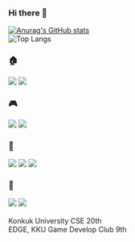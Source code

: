 ### Hi there 👋
[![Anurag's GitHub stats](https://github-readme-stats.vercel.app/api?username=i3amero&theme=cobalt)](https://github.com/anuraghazra/github-readme-stats)
<br>
![Top Langs](https://github-readme-stats.vercel.app/api/top-langs/?username=i3amero&layout=compact)
### 🏠
<a href="https://manher.tistory.com/?page=1" target="_blank"><img src="https://img.shields.io/badge/Tistory-C63232?style=for-the-badge&logo=Tistory&logoColor=000000"/></a>
<a href="https://www.instagram.com/wise_brilliant_" target="_blank"><img src="https://img.shields.io/badge/Instagram-EC6F67?style=for-the-badge&logo=Instagram&logoColor=000000"/></a>
<br>
### 🎮
<a href="" target="_blank"><img src="https://img.shields.io/badge/Unity-828BA4?style=for-the-badge&logo=Unity&logoColor=000000"/></a>
<a href="" target="_blank"><img src="https://img.shields.io/badge/Ren'Py-BB0000?style=for-the-badge&logo=Ren'py&logoColor=000000"/></a>
### 🔨
<a href="" target="_blank"><img src="https://img.shields.io/badge/C++-5DA29C?style=for-the-badge&logo=cplusplus&logoColor=00599C"/></a>
<a href="" target="_blank"><img src="https://img.shields.io/badge/Blender-000000?style=for-the-badge&logo=Blender&logoColor=E87D0D"/></a>
<a href="" target="_blank"><img src="https://img.shields.io/badge/Python-E1A81B?style=for-the-badge&logo=Python&logoColor=3776AB"/></a>
### 💬
<a href="" target="_blank"><img src="https://img.shields.io/badge/Notion-F7A81B?style=for-the-badge&logo=Notion&logoColor=000000"/></a>
<a href="" target="_blank"><img src="https://img.shields.io/badge/VS Code-007ACC?style=for-the-badge&logo=visualstudiocode&logoColor=FFFFFF"/></a>
<br>
<br>Konkuk University CSE 20th<br>
EDGE, KKU Game Develop Club 9th

<!--
**i3amero/i3amero** is a ✨ _special_ ✨ repository because its `README.md` (this file) appears on your GitHub profile.

Here are some ideas to get you started:

- 🔭 I’m currently working on ...
- 🌱 I’m currently learning ...
- 👯 I’m looking to collaborate on ...
- 🤔 I’m looking for help with ...
- 💬 Ask me about ...
- 📫 How to reach me: ...
- 😄 Pronouns: ...
- ⚡ Fun fact: ...
-->
